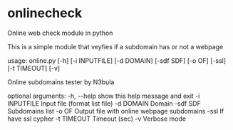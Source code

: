 # onlinecheck
Online web check module in python

This is a simple module that veyfies if a subdomain has or not a webpage

usage: online.py [-h] [-i INPUTFILE] [-d DOMAIN] [-sdf SDF] [-o OF] [-ssl]
                 [-t TIMEOUT] [-v]

Online subdomains tester by N3bula

optional arguments:
  -h, --help    show this help message and exit
  -i INPUTFILE  Input file (format list file)
  -d DOMAIN     Domain
  -sdf SDF      Subdomains list
  -o OF         Output file with online webpage subdomains
  -ssl          If have ssl cypher
  -t TIMEOUT    Timeout (sec)
  -v            Verbose mode
